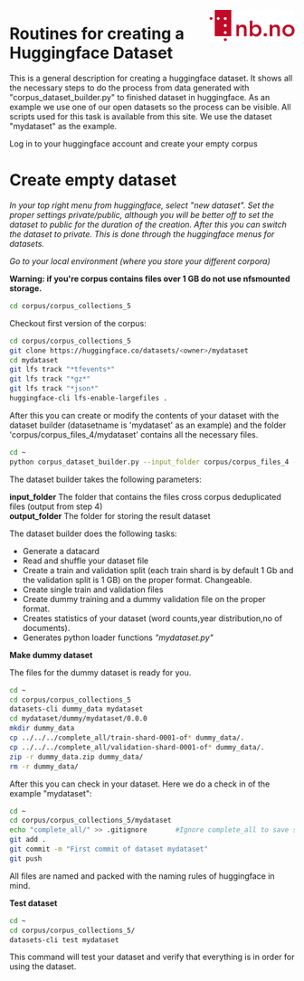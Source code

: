 [<img align="right" width="150px" src="../images/nblogo.png">](https://ai.nb.no)
# Routines for creating a Huggingface Dataset

This is a general description for creating a huggingface dataset. It shows all the necessary steps to do the process from data generated with "corpus_dataset_builder.py" to finished dataset in huggingface. As an example we use one of our open datasets so the process can be visible. All scripts used for this task is available from this site. We use the dataset "mydataset" as the example. 

Log in to your huggingface account and create your empty corpus

# Create empty dataset

*In your top right menu from huggingface, select "new dataset". Set the proper settings private/public, although you will be better off to set the dataset to public for the duration of the creation. After this you can switch the dataset to private. This is done through the huggingface menus for datasets.*

*Go to your local environment (where you store your different corpora)*

**Warning: if you're corpus contains files over 1 GB do not use nfsmounted storage.**

```bash
cd corpus/corpus_collections_5


```

Checkout first version of the corpus:

```bash
cd corpus/corpus_collections_5
git clone https://huggingface.co/datasets/<owner>/mydataset
cd mydataset
git lfs track "*tfevents*"
git lfs track "*gz*"
git lfs track "*json*"
huggingface-cli lfs-enable-largefiles .

```
After this you can create or modify the contents of your dataset with the dataset builder (datasetname is 'mydataset' as an example) and the folder 
'corpus/corpus_files_4/mydataset' contains all the necessary files.

```bash
cd ~
python corpus_dataset_builder.py --input_folder corpus/corpus_files_4 --output_folder corpus/corpus_collections_5/mydataset 
```
The dataset builder takes the following parameters:

**input_folder**    The folder that contains the files cross corpus deduplicated files (output from step 4) <br/>
**output_folder**   The folder for storing the result dataset


The dataset builder does the following tasks:

* Generate a datacard
* Read and shuffle your dataset file
* Create a train and validation split (each train shard is by default 1 Gb and the validation split is 1 GB) on the proper format. Changeable.
* Create single train and validation files 
* Create dummy training and a dummy validation file on the proper format.
* Creates statistics of your dataset (word counts,year distribution,no of documents).
* Generates python loader functions *"mydataset.py"*

**Make dummy dataset**

The files for the dummy dataset is ready for you.

```bash
cd ~
cd corpus/corpus_collections_5
datasets-cli dummy_data mydataset
cd mydataset/dummy/mydataset/0.0.0
mkdir dummy_data
cp ../../../complete_all/train-shard-0001-of* dummy_data/.
cp ../../../complete_all/validation-shard-0001-of* dummy_data/.
zip -r dummy_data.zip dummy_data/
rm -r dummy_data/


```


After this you can check in your dataset. Here we do a check in of the example "mydataset":
```bash
cd ~
cd corpus/corpus_collections_5/mydataset
echo "complete_all/" >> .gitignore       #Ignore complete_all to save space
git add .
git commit -m "First commit of dataset mydataset"
git push

```
All files are named and packed with the naming rules of huggingface in mind.

**Test dataset**

```bash
cd ~
cd corpus/corpus_collections_5/
datasets-cli test mydataset
```
This command will test your dataset and verify that everything is in order for using the dataset. 

